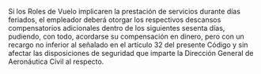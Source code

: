 Si los Roles de Vuelo implicaren la prestación de servicios durante días feriados, el empleador deberá otorgar los respectivos descansos compensatorios adicionales dentro de los siguientes sesenta días, pudiendo, con todo, acordarse su compensación en dinero, pero con un recargo no inferior al señalado en el artículo 32 del presente Código y sin afectar las disposiciones de seguridad que imparte la Dirección General de Aeronáutica Civil al respecto.